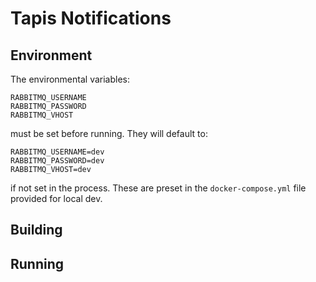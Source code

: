 # Tapis Notifications



## Environment
The environmental variables: 

```
RABBITMQ_USERNAME
RABBITMQ_PASSWORD
RABBITMQ_VHOST
```

must be set before running. They will default to:  

```
RABBITMQ_USERNAME=dev
RABBITMQ_PASSWORD=dev
RABBITMQ_VHOST=dev
```

if not set in the process. These are preset in the `docker-compose.yml` file provided for local dev. 


## Building 

## Running



